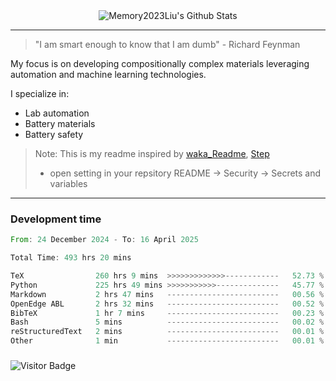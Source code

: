 <div align="center">
    <img align="center" src="https://github-readme-stats.vercel.app/api?username=Memory2023Liu&show_icons=true&count_private=true&hide_border=true" alt="Memory2023Liu's Github Stats"></img>
</div>

---

> "I am smart enough to know that I am dumb" - Richard Feynman 

My focus is on developing compositionally complex materials leveraging automation and machine learning technologies.

I specialize in:
- Lab automation
- Battery materials
- Battery safety

> Note: This is my readme inspired by [waka_Readme](https://github.com/marketplace/actions/waka-readme), [Step](https://github.com/orgs/community/discussions/116451)
> - open setting in your repsitory README -> Security -> Secrets and variables

---

### Development time
<!--START_SECTION:waka-->

```rust
From: 24 December 2024 - To: 16 April 2025

Total Time: 493 hrs 20 mins

TeX                260 hrs 9 mins  >>>>>>>>>>>>>------------   52.73 %
Python             225 hrs 49 mins >>>>>>>>>>>--------------   45.77 %
Markdown           2 hrs 47 mins   -------------------------   00.56 %
OpenEdge ABL       2 hrs 32 mins   -------------------------   00.52 %
BibTeX             1 hr 7 mins     -------------------------   00.23 %
Bash               5 mins          -------------------------   00.02 %
reStructuredText   2 mins          -------------------------   00.01 %
Other              1 min           -------------------------   00.01 %
```

<!--END_SECTION:waka-->

### 

![Visitor Badge](https://visitor-badge.laobi.icu/badge?page_id=Memory2023Liu.Memory2023Liu)
